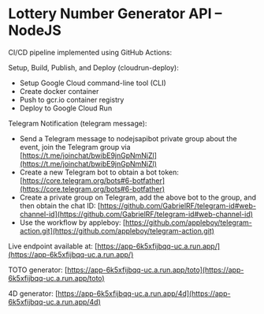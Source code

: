 # Lottery Number Generator API – NodeJS

CI/CD pipeline implemented using GitHub Actions:

Setup, Build, Publish, and Deploy (cloudrun-deploy):

- Setup Google Cloud command-line tool (CLI)
- Create docker container
- Push to gcr.io container registry
- Deploy to Google Cloud Run

Telegram Notification (telegram message):

- Send a Telegram message to nodejsapibot private group about the event, join the Telegram group via [https://t.me/joinchat/bwibE9jnGpNmNjZl](https://t.me/joinchat/bwibE9jnGpNmNjZl)
- Create a new Telegram bot to obtain a bot token: [https://core.telegram.org/bots#6-botfather](https://core.telegram.org/bots#6-botfather)
- Create a private group on Telegram, add the above bot to the group, and then obtain the chat ID: [https://github.com/GabrielRF/telegram-id#web-channel-id](https://github.com/GabrielRF/telegram-id#web-channel-id)
- Use the workflow by appleboy: [https://github.com/appleboy/telegram-action.git](https://github.com/appleboy/telegram-action.git)

Live endpoint available at: [https://app-6k5xfijbqq-uc.a.run.app/](https://app-6k5xfijbqq-uc.a.run.app/)

TOTO generator: [https://app-6k5xfijbqq-uc.a.run.app/toto](https://app-6k5xfijbqq-uc.a.run.app/toto)

4D generator: [https://app-6k5xfijbqq-uc.a.run.app/4d](https://app-6k5xfijbqq-uc.a.run.app/4d)
